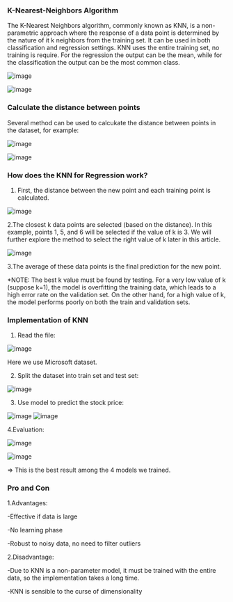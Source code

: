 ### K-Nearest-Neighbors Algorithm

The K-Nearest Neighbors algorithm, commonly known as KNN, is a non-parametric approach where the response of a data point is determined by the nature of it
k neighbors from the training set. It can be used in both classification and regression settings. KNN uses the entire training set, no training is require.
For the regression the output can be the mean, while for the classification the output can be the most common class.

![image](https://github.com/ktuanPT373/STOCK-PRICE-PREDICTION/blob/main/Script%20for%20making%20slides/Basic_KNN1.png)

![image](https://github.com/ktuanPT373/STOCK-PRICE-PREDICTION/blob/main/Script%20for%20making%20slides/Basic_KNN2.png)

### Calculate the distance between points

Several method can be used to calcukate the distance between points in the dataset, for example:

![image](https://github.com/ktuanPT373/STOCK-PRICE-PREDICTION/blob/main/Script%20for%20making%20slides/Euclid%20Distance.png)

![image](https://github.com/ktuanPT373/STOCK-PRICE-PREDICTION/blob/main/Script%20for%20making%20slides/Manhattan%20Distance.png)

### How does the KNN for Regression work?
1. First, the distance between the new point and each training point is calculated.

![image](https://github.com/ktuanPT373/STOCK-PRICE-PREDICTION/blob/main/Script%20for%20making%20slides/Work_1.png)

2.The closest k data points are selected (based on the distance). In this example, points 1, 5, and 6 will be selected if the value of k is 3. We will further explore the method to select the right value of k later in this article.

![image](https://github.com/ktuanPT373/STOCK-PRICE-PREDICTION/blob/main/Script%20for%20making%20slides/Work_2.png)

3.The average of these data points is the final prediction for the new point.

*NOTE: The best k value must be found by testing. For a very low value of k (suppose k=1), the model is overfitting the training data, which leads to a high error rate on the validation set. On the other hand, for a high value of k, the model performs poorly on both the train and validation sets.

### Implementation of KNN

1. Read the file:

![image](https://github.com/ktuanPT373/STOCK-PRICE-PREDICTION/blob/main/Script%20for%20making%20slides/Read%20file.png)

Here we use Microsoft dataset.

2. Split the dataset into train set and test set:

![image](https://github.com/ktuanPT373/STOCK-PRICE-PREDICTION/blob/main/Script%20for%20making%20slides/Split%20dataset.png)

3. Use model to predict the stock price:

![image](https://github.com/ktuanPT373/STOCK-PRICE-PREDICTION/blob/main/Script%20for%20making%20slides/Use%20model%20to%20predict%20the%20stock%20price.png)
![image](https://github.com/ktuanPT373/STOCK-PRICE-PREDICTION/blob/main/Script%20for%20making%20slides/Use%20model%20to%20predict%20the%20stock%20price1.png)

4.Evaluation:

![image](https://github.com/ktuanPT373/STOCK-PRICE-PREDICTION/blob/main/Script%20for%20making%20slides/Plot.png)

![image](https://github.com/ktuanPT373/STOCK-PRICE-PREDICTION/blob/main/Script%20for%20making%20slides/Evaluation.png)

=> This is the best result among the 4 models we trained.

### Pro and Con

1.Advantages:

-Effective if data is large

-No learning phase

-Robust to noisy data, no need to filter outliers

2.Disadvantage:

-Due to KNN is a non-parameter model, it must be trained with the entire data, so the implementation takes a long time.

-KNN is sensible to the curse of dimensionality
